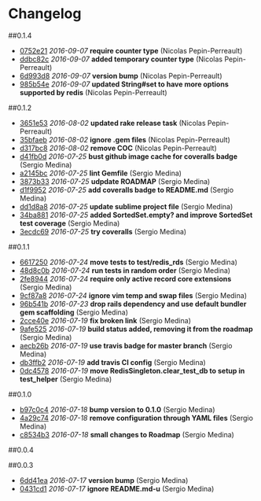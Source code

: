 # Changelog

##0.1.4

- [0752e21](https://github.com/barcoo/redis_rds/commit/0752e21) *2016-09-07* __require counter type__ (Nicolas Pepin-Perreault)
- [ddbc82c](https://github.com/barcoo/redis_rds/commit/ddbc82c) *2016-09-07* __added temporary counter type__ (Nicolas Pepin-Perreault)
- [6d993d8](https://github.com/barcoo/redis_rds/commit/6d993d8) *2016-09-07* __version bump__ (Nicolas Pepin-Perreault)
- [985b54e](https://github.com/barcoo/redis_rds/commit/985b54e) *2016-09-07* __updated String#set to have more options supported by redis__ (Nicolas Pepin-Perreault)

##0.1.2

- [3651e53](https://github.com/barcoo/redis_rds/commit/3651e53) *2016-08-02* __updated rake release task__ (Nicolas Pepin-Perreault)
- [35bfaeb](https://github.com/barcoo/redis_rds/commit/35bfaeb) *2016-08-02* __ignore .gem files__ (Nicolas Pepin-Perreault)
- [d317bc8](https://github.com/barcoo/redis_rds/commit/d317bc8) *2016-08-02* __remove COC__ (Nicolas Pepin-Perreault)
- [d41fb0d](https://github.com/barcoo/redis_rds/commit/d41fb0d) *2016-07-25* __bust github image cache for coveralls badge__ (Sergio Medina)
- [a2145bc](https://github.com/barcoo/redis_rds/commit/a2145bc) *2016-07-25* __lint Gemfile__ (Sergio Medina)
- [3873b33](https://github.com/barcoo/redis_rds/commit/3873b33) *2016-07-25* __udpdate ROADMAP__ (Sergio Medina)
- [d1f9952](https://github.com/barcoo/redis_rds/commit/d1f9952) *2016-07-25* __add coveralls badge to README.md__ (Sergio Medina)
- [dd1d8a8](https://github.com/barcoo/redis_rds/commit/dd1d8a8) *2016-07-25* __update sublime project file__ (Sergio Medina)
- [34ba881](https://github.com/barcoo/redis_rds/commit/34ba881) *2016-07-25* __added SortedSet.empty? and improve SortedSet test coverage__ (Sergio Medina)
- [3ecdc69](https://github.com/barcoo/redis_rds/commit/3ecdc69) *2016-07-25* __try coveralls__ (Sergio Medina)

##0.1.1

- [6617250](https://github.com/barcoo/redis_rds/commit/6617250) *2016-07-24* __move tests to test/redis_rds__ (Sergio Medina)
- [48d8c0b](https://github.com/barcoo/redis_rds/commit/48d8c0b) *2016-07-24* __run tests in random order__ (Sergio Medina)
- [2fe8944](https://github.com/barcoo/redis_rds/commit/2fe8944) *2016-07-24* __require only active record core extensions__ (Sergio Medina)
- [9cf87a8](https://github.com/barcoo/redis_rds/commit/9cf87a8) *2016-07-24* __ignore vim temp and swap files__ (Sergio Medina)
- [96b541b](https://github.com/barcoo/redis_rds/commit/96b541b) *2016-07-23* __drop rails dependency and use default bundler gem scaffolding__ (Sergio Medina)
- [2cce40e](https://github.com/barcoo/redis_rds/commit/2cce40e) *2016-07-19* __fix broken link__ (Sergio Medina)
- [9afe525](https://github.com/barcoo/redis_rds/commit/9afe525) *2016-07-19* __build status added, removing it from the roadmap__ (Sergio Medina)
- [aecb26b](https://github.com/barcoo/redis_rds/commit/aecb26b) *2016-07-19* __use travis badge for master branch__ (Sergio Medina)
- [db3ffb2](https://github.com/barcoo/redis_rds/commit/db3ffb2) *2016-07-19* __add travis CI config__ (Sergio Medina)
- [0dc4578](https://github.com/barcoo/redis_rds/commit/0dc4578) *2016-07-19* __move RedisSingleton.clear_test_db to setup in test_helper__ (Sergio Medina)

##0.1.0

- [b97c0c4](https://github.com/barcoo/redis_rds/commit/b97c0c4) *2016-07-18* __bump version to 0.1.0__ (Sergio Medina)
- [4a29c74](https://github.com/barcoo/redis_rds/commit/4a29c74) *2016-07-18* __remove configuration through YAML files__ (Sergio Medina)
- [c8534b3](https://github.com/barcoo/redis_rds/commit/c8534b3) *2016-07-18* __small changes to Roadmap__ (Sergio Medina)

##0.0.4



##0.0.3

- [6dd41ea](https://github.com/barcoo/redis_rds/commit/6dd41ea) *2016-07-17* __version bump__ (Sergio Medina)
- [0431cd1](https://github.com/barcoo/redis_rds/commit/0431cd1) *2016-07-17* __ignore README.md-u__ (Sergio Medina)
